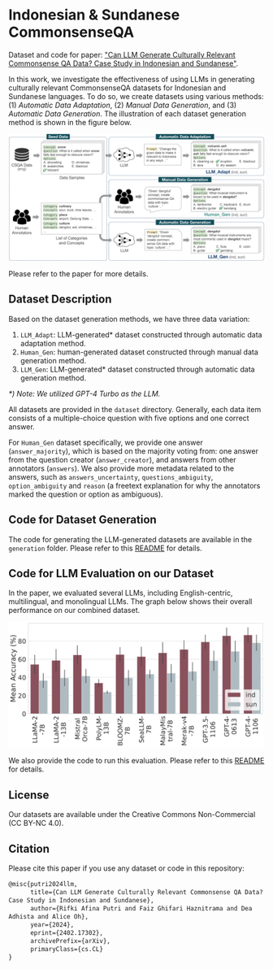 # Indonesian & Sundanese CommonsenseQA

Dataset and code for paper: ["Can LLM Generate Culturally Relevant Commonsense QA Data? Case Study in Indonesian and Sundanese"](https://arxiv.org/abs/2402.17302).

In this work, we investigate the effectiveness of using LLMs in generating culturally relevant CommonsenseQA datasets for Indonesian and Sundanese languages. To do so, we create datasets using various methods: (1) _Automatic Data Adaptation_, (2) _Manual Data Generation_, and (3) _Automatic Data Generation_. The illustration of each dataset generation method is shown in the figure below.

![data generation](./img/data_generation_method_v3.jpg)

Please refer to the paper for more details.

## Dataset Description
Based on the dataset generation methods, we have three data variation:

1. `LLM_Adapt`: LLM-generated* dataset constructed through automatic data adaptation method.
2. `Human_Gen`: human-generated dataset constructed through manual data generation method.
3. `LLM_Gen`: LLM-generated* dataset constructed through automatic data generation method.

_*\) Note: We utilized GPT-4 Turbo as the LLM._

All datasets are provided in the `dataset` directory. Generally, each data item consists of a multiple-choice question with five options and one correct answer.

For `Human_Gen` dataset specifically, we provide one answer (`answer_majority`), which is based on the majority voting from: one answer from the question creator (`answer_creator`), and answers from other annotators (`answers`). We also provide more metadata related to the answers, such as `answers_uncertainty`, `questions_ambiguity`, `option_ambiguity` and `reason` (a freetext explanation for why the annotators marked the question or option as ambiguous).

## Code for Dataset Generation
The code for generating the LLM-generated datasets are available in the `generation` folder. Please refer to this [README](generation/README.md) for details.

## Code for LLM Evaluation on our Dataset
In the paper, we evaluated several LLMs, including English-centric, multilingual, and monolingual LLMs. The graph below shows their overall performance on our combined dataset.

![data evaluation](./img/overall_benchmark.png)

We also provide the code to run this evaluation. Please refer to this [README](evaluation/README.md) for details.

## License
Our datasets are available under the Creative Commons Non-Commercial (CC BY-NC 4.0).

## Citation
Please cite this paper if you use any dataset or code in this repository:
```
@misc{putri2024llm,
      title={Can LLM Generate Culturally Relevant Commonsense QA Data? Case Study in Indonesian and Sundanese}, 
      author={Rifki Afina Putri and Faiz Ghifari Haznitrama and Dea Adhista and Alice Oh},
      year={2024},
      eprint={2402.17302},
      archivePrefix={arXiv},
      primaryClass={cs.CL}
}
```